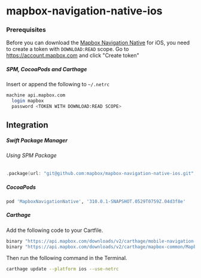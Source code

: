 # mapbox-navigation-native-ios

### Prerequisites

Before you can download the [Mapbox Navigation Native](https://github.com/mapbox/mapbox-navigation-native) for iOS, you need to create a token with `DOWNLOAD:READ` scope.
Go to https://account.mapbox.com and click "Create token"

##### SPM, CocoaPods and Carthage
Insert or append the following to `~/.netrc`

```bash
machine api.mapbox.com
  login mapbox
  password <TOKEN WITH DOWNLOAD:READ SCOPE>
```

## Integration

##### Swift Package Manager

###### Using SPM Package

```swift
.package(url: "git@github.com:mapbox/mapbox-navigation-native-ios.git", from: "310.0.1-SNAPSHOT.0529T0759Z.04d3f8e"),
```

##### CocoaPods

```ruby
pod 'MapboxNavigationNative', '310.0.1-SNAPSHOT.0529T0759Z.04d3f8e'
```

##### Carthage

Add the following code to your Cartfile.

```bash
binary "https://api.mapbox.com/downloads/v2/carthage/mobile-navigation-native/MapboxNavigationNative.json" == 310.0.1-SNAPSHOT.0529T0759Z.04d3f8e
binary "https://api.mapbox.com/downloads/v2/carthage/mapbox-common/MapboxCommon-ios.json" == 24.4.0
```

Then run the following command in the Terminal.
```bash
carthage update --platform ios --use-netrc
```
